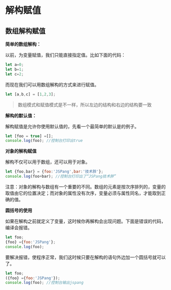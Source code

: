 # 解构赋值

## 数组解构赋值

**简单的数组解构：**

以前，为变量赋值，我们只能直接指定值。比如下面的代码：

```js
let a=0;
let b=1;
let c=2;
```

而现在我们可以用数组解构的方式来进行赋值。

```js
let [a,b,c] = [1,2,3];
```

> 数组模式和赋值模式是不一样，所以左边的结构和右边的结构要一致

**解构的默认值：**

解构赋值是允许你使用默认值的，先看一个最简单的默认是的例子。

```js
let [foo = true] =[];
console.log(foo); //控制台打印出true
```

**对象的解构赋值**

解构不仅可以用于数组，还可以用于对象。

```js
let {foo,bar} = {foo:'JSPang',bar:'技术胖'};
console.log(foo+bar); //控制台打印出了“JSPang技术胖”
```

注意：对象的解构与数组有一个重要的不同。数组的元素是按次序排列的，变量的取值由它的位置决定；而对象的属性没有次序，变量必须与属性同名，才能取到正确的值。

**圆括号的使用**

如果在解构之前就定义了变量，这时候你再解构会出现问题。下面是错误的代码，编译会报错。

```js
let foo;
{foo} ={foo:'JSPang'};
console.log(foo);
```

要解决报错，使程序正常，我们这时候只要在解构的语句外边加一个圆括号就可以了。

```js
let foo;
({foo} ={foo:'JSPang'});
console.log(foo); //控制台输出jspang
```